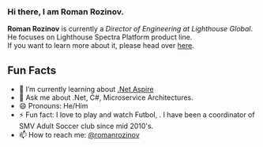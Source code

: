 ### Hi there, I am Roman Rozinov.

**Roman Rozinov** is currently a *Director of Engineering at Lighthouse Global*.  He focuses on Lighthouse Spectra Platform product line. 
<br>If you want to learn more about it, please head over [here](https://www.lighthouseglobal.com/spectra).

## Fun Facts
- 🌱 I’m currently learning about [.Net Aspire](https://github.com/dotnet/aspire)
- 💬 Ask me about .Net, C#, Microservice Architectures.
- 😄 Pronouns: He/Him
- ⚡ Fun fact: I love to play and watch Futbol, . I have been a coordinator of SMV Adult Soccer club since mid 2010's.
- 📫 How to reach me: [@romanrozinov](https://twitter.com/romanrozinov)   
<!-- - 🔭 I’m currently workin 
- 👯 I’m looking to collaborate on [.Net Aspire](https://github.com/dotnet/aspire)
- 🤔 I’m looking for help with ...


-->
